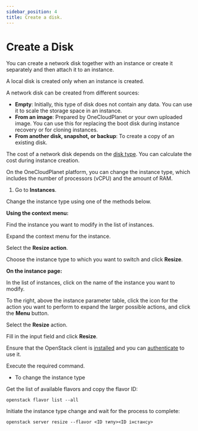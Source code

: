 ```yaml
---
sidebar_position: 4
title: Create a disk.
---
```


# Create a Disk

You can create a network disk together with an instance or create it separately and then attach it to an instance.

A local disk is created only when an instance is created.

A network disk can be created from different sources:

- **Empty**: Initially, this type of disk does not contain any data. You can use it to scale the storage space in an instance.
- **From an image**: Prepared by OneCloudPlanet or your own uploaded image. You can use this for replacing the boot disk during instance recovery or for cloning instances.
- **From another disk, snapshot, or backup**: To create a copy of an existing disk.

The cost of a network disk depends on the [disk type](#). You can calculate the cost during instance creation.

<Tabs>
 <TabItem value="personal-area" label="Personal Area" default>

On the OneCloudPlanet platform, you can change the instance type, which includes the number of processors (vCPU) and the amount of RAM.

1. Go to **Instances**.

Change the instance type using one of the methods below.

**Using the context menu:**

Find the instance you want to modify in the list of instances.

Expand the context menu for the instance.

Select the **Resize action**.

Choose the instance type to which you want to switch and click **Resize**.

**On the instance page:**

In the list of instances, click on the name of the instance you want to modify.

To the right, above the instance parameter table, click the icon for the action you want to perform to expand the larger possible actions, and click the **Menu** button.

Select the **Resize** action.

Fill in the input field and click **Resize**.

</TabItem>

<TabItem value="openstack" label="Openstack CLI">

Ensure that the OpenStack client is [installed](#) and you can [authenticate](#) to use it.

Execute the required command.

- To change the instance type

Get the list of available flavors and copy the flavor ID:
```
openstack flavor list --all
```

Initiate the instance type change and wait for the process to complete:
```
openstack server resize --flavor <ID типу><ID інстансу>
```

</TabItem> 
</Tabs>